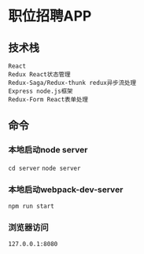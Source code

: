 # 职位招聘APP
## 技术栈
```
React 
Redux React状态管理
Redux-Saga/Redux-thunk redux异步流处理
Express node.js框架
Redux-Form React表单处理
```

## 命令

### 本地启动node server
`cd server`
`node server`

### 本地启动webpack-dev-server
`npm run start`

### 浏览器访问
`127.0.0.1:8080`